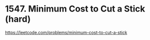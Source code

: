 # 1547. Minimum Cost to Cut a Stick (hard)

https://leetcode.com/problems/minimum-cost-to-cut-a-stick
